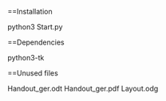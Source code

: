 ==Installation

python3 Start.py

==Dependencies

python3-tk

==Unused files

Handout_ger.odt
Handout_ger.pdf
Layout.odg
